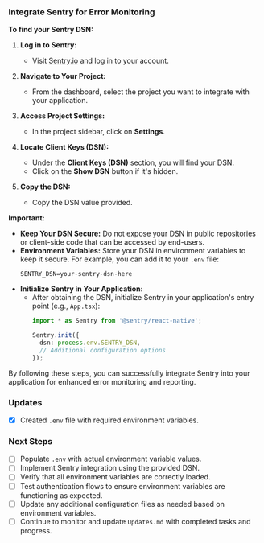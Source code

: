 ### Integrate Sentry for Error Monitoring

**To find your Sentry DSN:**

1. **Log in to Sentry:**
   - Visit [Sentry.io](https://sentry.io/) and log in to your account.

2. **Navigate to Your Project:**
   - From the dashboard, select the project you want to integrate with your application.

3. **Access Project Settings:**
   - In the project sidebar, click on **Settings**.

4. **Locate Client Keys (DSN):**
   - Under the **Client Keys (DSN)** section, you will find your DSN.
   - Click on the **Show DSN** button if it's hidden.

5. **Copy the DSN:**
   - Copy the DSN value provided.

**Important:**
- **Keep Your DSN Secure:** Do not expose your DSN in public repositories or client-side code that can be accessed by end-users.
- **Environment Variables:** Store your DSN in environment variables to keep it secure. For example, you can add it to your `.env` file:
  ```env
  SENTRY_DSN=your-sentry-dsn-here
  ```
- **Initialize Sentry in Your Application:**
  - After obtaining the DSN, initialize Sentry in your application's entry point (e.g., `App.tsx`):
    ```typescript
    import * as Sentry from '@sentry/react-native';

    Sentry.init({
      dsn: process.env.SENTRY_DSN,
      // Additional configuration options
    });
    ```

By following these steps, you can successfully integrate Sentry into your application for enhanced error monitoring and reporting.

### Updates

- [x] Created `.env` file with required environment variables.

### Next Steps

- [ ] Populate `.env` with actual environment variable values.
- [ ] Implement Sentry integration using the provided DSN.
- [ ] Verify that all environment variables are correctly loaded.
- [ ] Test authentication flows to ensure environment variables are functioning as expected.
- [ ] Update any additional configuration files as needed based on environment variables.
- [ ] Continue to monitor and update `Updates.md` with completed tasks and progress.
